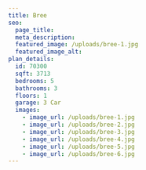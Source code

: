 ```yaml
---
title: Bree
seo:
  page_title:
  meta_description:
  featured_image: /uploads/bree-1.jpg
  featured_image_alt:
plan_details:
  id: 70300
  sqft: 3713
  bedrooms: 5
  bathrooms: 3
  floors: 1
  garage: 3 Car
  images:
    - image_url: /uploads/bree-1.jpg
    - image_url: /uploads/bree-2.jpg
    - image_url: /uploads/bree-3.jpg
    - image_url: /uploads/bree-4.jpg
    - image_url: /uploads/bree-5.jpg
    - image_url: /uploads/bree-6.jpg
---
```

